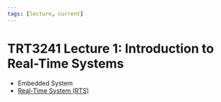 ```yaml
---
tags: [lecture, current]
---
```


# TRT3241 Lecture 1: Introduction to Real-Time Systems

- Embedded System
- [Real-Time System (RTS)](202403301908.md)
